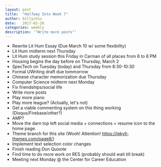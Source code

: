 ```yaml
---
layout: post
title:  "Halfway Into Week 7"
author: billychiu
date:   2017-02-28
categories: weekly
description: '"Write more posts"'
---
```


- Rewrite Lit Hum Essay (Due March 10 w/ some flexibility)
- Lit Hum midterm next Thursday
- Lit Hum study session this Friday in Carman of all places from 6 to 8 PM
- Housing begins the day before on Thursday, March 2
- SpecTech on Tuesday (today) and Thursday from 8:30-10:30
- Formal UWriting draft due tommorrow
- Chinese character memorization due Thursday
- Computer Science midterm next Monday
- Fix friendships/social life
- Write more posts
- Play more piano
- Play more league? (Actually, let's not)
- Get a viable commenting system on this thing working (Disqus/Firebase/other?)
- AMP?
- Move the darn top left social media + connections + resume icon to the home page.
- Theme branch for this site (Wooh! Attention! <https://jekyll-themes.com/page8/>)
- Implement text selection color changes
- Finish reading Don Quixote
- Find time to do more work on RES (probably should wait till break)
- Meeting next Monday @ the Center for Career Education
